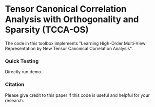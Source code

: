 # Tensor Canonical Correlation Analysis with Orthogonality and Sparsity (TCCA-OS)
The code in this toolbox implements "Learning High-Order Multi-View Representation by New Tensor Canonical Correlation Analysis". 

### Quick Testing
Directly run demo.

### Citation
Please give credit to this paper if this code is useful and helpful for your research.
